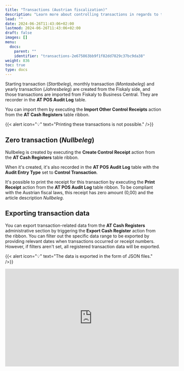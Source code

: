 ```yaml
---
title: "Transactions (Austrian fiscalization)"
description: "Learn more about controlling transactions in regards to the Austrian fiscalization compliance laws."
lead: ""
date: 2024-06-26T11:43:06+02:00
lastmod: 2024-06-26T11:43:06+02:00
draft: false
images: []
menu:
  docs:
    parent: ""
    identifier: "transactions-2e675863bb9f1f82dd7829c37bc9da38"
weight: 836
toc: true
type: docs
---
```


Starting transaction (*Startbeleg*), monthly transaction (*Montasbeleg*) and yearly transaction (*Jahresbeleg*) are created from the Fiskaly side, and those transactions are imported from Fiskaly to Business Central. They are recorder in the **AT POS Audit Log** table. 

You can import them by executing the **Import Other Control Receipts** action from the **AT Cash Registers** table ribbon.

{{< alert icon="💡" text="Printing these transactions is not possible." />}}

## Zero transaction (*Nullbeleg*)

Nullbeleg is created by executing the **Create Control Receipt** action from the **AT Cash Registers** table ribbon. 

When it's created, it's also recorded in the **AT POS Audit Log** table with the **Audit Entry Type** set to **Control Transaction**.

It's possible to print the receipt for this transaction by executing the **Print Receipt** action from the **AT POS Audit Log** table ribbon. To be compliant with the Austrian fiscal laws, this receipt has zero amount (0,00) and the article description *Nullbeleg*. 

## Exporting transaction data

You can export transaction-related data from the **AT Cash Registers** administrative section by triggering the **Export Cash Register** action from the ribbon. You can filter out the specific data range to be exported by providing relevant dates when transactions occurred or receipt numbers. However, if filters aren't set, all registered transaction data will be exported. 


{{< alert icon="💡" text="The data is exported in the form of JSON files." />}}

<iframe width="560" height="315" src="https://www.youtube.com/embed/3AWFsa9u_Qg?si=tti_NF2Mlh29yFkn" title="YouTube video player" frameborder="0" allow="accelerometer; autoplay; clipboard-write; encrypted-media; gyroscope; picture-in-picture; web-share" allowfullscreen></iframe>